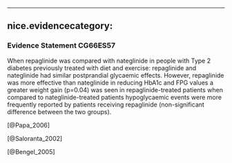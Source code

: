 
---
nice.evidencecategory: 
---

### Evidence Statement CG66ES57
When repaglinide was compared with nateglinide in people with Type 2 diabetes previously
treated with diet and exercise:
repaglinide and nateglinide had similar postprandial glycaemic effects. However,
repaglinide was more effective than nateglinide in reducing HbA1c and FPG values
a greater weight gain (p=0.04) was seen in repaglinide-treated patients when compared to
nateglinide-treated patients
  hypoglycaemic events were more frequently reported by patients receiving repaglinide
(non-significant difference between the two groups).

[@Papa_2006]

[@Saloranta_2002]

[@Bengel_2005]

